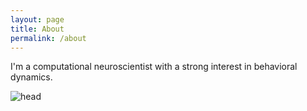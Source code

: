 ```yaml
---
layout: page
title: About
permalink: /about
---
```


I'm a computational neuroscientist with a strong interest in behavioral dynamics.


![head](/least-github-pages/assets/head.jpg)
